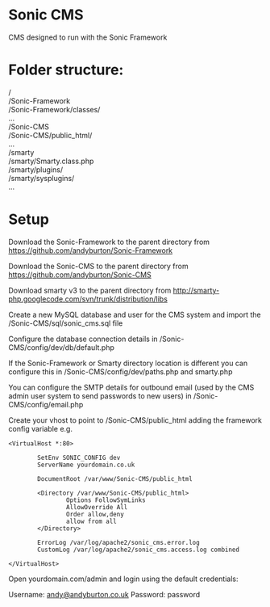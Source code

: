 Sonic CMS
===========

CMS designed to run with the Sonic Framework

Folder structure:
===========

/  
/Sonic-Framework  
/Sonic-Framework/classes/  
...  
/Sonic-CMS  
/Sonic-CMS/public_html/  
...  
/smarty  
/smarty/Smarty.class.php  
/smarty/plugins/  
/smarty/sysplugins/  
...  

Setup
===========

Download the Sonic-Framework to the parent directory from https://github.com/andyburton/Sonic-Framework

Download the Sonic-CMS to the parent directory from https://github.com/andyburton/Sonic-CMS

Download smarty v3 to the parent directory from http://smarty-php.googlecode.com/svn/trunk/distribution/libs

Create a new MySQL database and user for the CMS system and import the /Sonic-CMS/sql/sonic_cms.sql file

Configure the database connection details in /Sonic-CMS/config/dev/db/default.php

If the Sonic-Framework or Smarty directory location is different you can configure this in /Sonic-CMS/config/dev/paths.php and smarty.php

You can configure the SMTP details for outbound email (used by the CMS admin user system to send passwords to new users) in /Sonic-CMS/config/email.php

Create your vhost to point to /Sonic-CMS/public_html adding the framework config variable e.g.

```
<VirtualHost *:80>

        SetEnv SONIC_CONFIG dev
        ServerName yourdomain.co.uk

        DocumentRoot /var/www/Sonic-CMS/public_html

        <Directory /var/www/Sonic-CMS/public_html>
                Options FollowSymLinks
                AllowOverride All
                Order allow,deny
                allow from all
        </Directory>

        ErrorLog /var/log/apache2/sonic_cms.error.log
        CustomLog /var/log/apache2/sonic_cms.access.log combined

</VirtualHost>
```

Open yourdomain.com/admin and login using the default credentials:

Username: andy@andyburton.co.uk
Password: password
